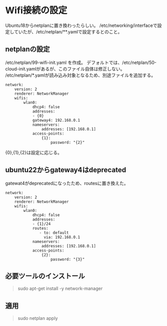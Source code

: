 # Wifi接続の設定

Ubuntu18からnetplanに置き換わったらしい。
/etc/networking/interfaceで設定していたが、/etc/netplan/**.yamlで設定するとのこと。


## netplanの設定

/etc/netplan/99-wifi-init.yaml を作成。
デフォルトでは、/etc/netplan/50-cloud-init.yamlがあるが、このファイル自体は修正しない。
/etc/netplan/*.yamlが読み込み対象となるため、別途ファイルを追加する。

```
network:
    version: 2
    renderer: NetworkManager
    wifis:
        wlan0:
            dhcp4: false
            addresses: 
            - {0}
            gateway4: 192.168.0.1
            nameservers:
                addresses: [192.168.0.1]
            access-points:
                {1}: 
                    password: "{2}" 
```

{0},{1},{2}は設定に応じる。

## ubuntu22からgateway4はdeprecated

gatewat4がdeprecatedになったため、routesに置き換えた。


```
network:
    version: 2
    renderer: NetworkManager
    wifis:
        wlan0:
            dhcp4: false
            addresses: 
            - {1}/24
            routes:
               - to: default
                 via: 192.168.0.1
            nameservers:
                addresses: [192.168.0.1]
            access-points:
                {2}:
                    password: "{3}"
```


## 必要ツールのインストール

> sudo apt-get install -y network-manager

## 適用

> sudo netplan apply




